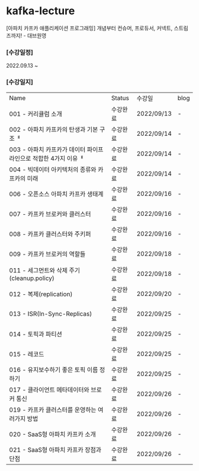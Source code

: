 # kafka-lecture
[아파치 카프카 애플리케이션 프로그래밍] 개념부터 컨슈머, 프로듀서, 커넥트, 스트림즈까지! - 대브원영

### [수강일정]
2022.09.13 ~
   
### [수강일지]
| | | | |
|-|-|-|-|
|Name|Status|수강일|blog|
|001 - 커리큘럼 소개|수강완료|2022/09/13|-|
|002 - 아파치 카프카의 탄생과 기본 구조ᅢ|수강완료|2022/09/14|-|
|003 - 아파치 카프카가 데이터 파이프라인으로 적합한 4가지 이유ᅢ|수강완료|2022/09/14|-|
|004 - 빅데이터 아키텍처의 종류와 카프카의 미래|수강완료|2022/09/14|-|
|006 - 오픈소스 아파치 카프카 생태계|수강완료|2022/09/16|-|
|007 - 카프카 브로커와 클러스터|수강완료|2022/09/16|-|
|008 - 카프카 클러스터와 주키퍼|수강완료|2022/09/16|-|
|009 - 카프카 브로커의 역할들|수강완료|2022/09/18|-|
|011 - 세그먼트와 삭제 주기(cleanup.policy)|수강완료|2022/09/18|-|
|012 - 복제(replication)|수강완료|2022/09/20|-|
|013 - ISR(In-Sync-Replicas)|수강완료|2022/09/25|-|
|014 - 토픽과 파티션|수강완료|2022/09/25|-|
|015 - 레코드|수강완료|2022/09/25|-|
|016 - 유지보수하기 좋은 토픽 이름 정하기|수강완료|2022/09/25|-|
|017 - 클라이언트 메타데이터와 브로커 통신|수강완료|2022/09/26|-|
|019 - 카프카 클러스터를 운영하는 여러가지 방법|수강완료|2022/09/26|-|
|020 - SaaS형 아파치 카프카 소개|수강완료|2022/09/26|-|
|021 - SaaS형 아파치 카프카 장점과 단점|수강완료|2022/09/26|-|
